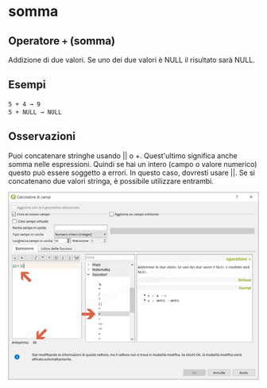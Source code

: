 # somma

## Operatore `+` \(somma\)

Addizione di due valori. Se uno dei due valori è NULL il risultato sarà NULL.

## Esempi

```text
5 + 4 → 9
5 + NULL → NULL
```

## Osservazioni

Puoi concatenare stringhe usando \|\| o +. Quest'ultimo significa anche somma nelle espressioni. Quindi se hai un intero \(campo o valore numerico\) questo può essere soggetto a errori. In questo caso, dovresti usare \|\|. Se si concatenano due valori stringa, è possibile utilizzare entrambi.

![](../../../.gitbook/assets/somma1%20%281%29.png)

